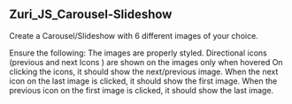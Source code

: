 ## Zuri_JS_Carousel-Slideshow

Create a Carousel/Slideshow with 6 different images of  your choice. 

Ensure the following:
The images are properly styled.
Directional icons (previous and next Icons ) are shown on the images only when hovered
On clicking the icons, it should show the next/previous image. 
When the next icon on the last image is clicked, it should show the first image.
When the previous icon on the first image is clicked, it should show the last image. 
